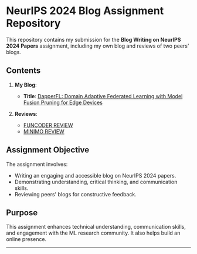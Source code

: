 # NeurIPS 2024 Blog Assignment Repository

This repository contains my submission for the **Blog Writing on NeurIPS 2024 Papers** assignment, including my own blog and reviews of two peers' blogs. 

## Contents
1. **My Blog**: 
   - **Title**: [DapperFL: Domain Adaptive Federated Learning with Model Fusion Pruning for Edge Devices](Blog.md)

2. **Reviews**: 
   - [FUNCODER REVIEW](FUNCODER_REVIEW.md)
   - [MINIMO REVIEW](MINIMO_REVIEW.md)

## Assignment Objective
The assignment involves:
- Writing an engaging and accessible blog on NeurIPS 2024 papers.
- Demonstrating understanding, critical thinking, and communication skills.
- Reviewing peers' blogs for constructive feedback.

## Purpose
This assignment enhances technical understanding, communication skills, and engagement with the ML research community. It also helps build an online presence.

---
